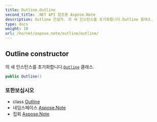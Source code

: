 ```yaml
---
title: Outline.Outline
second_title: .NET API 참조용 Aspose.Note
description: Outline 건설자. 의 새 인스턴스를 초기화합니다.Outline 클래스.
type: docs
weight: 10
url: /ko/net/aspose.note/outline/outline/
---
```

## Outline constructor

의 새 인스턴스를 초기화합니다.[`Outline`](../) 클래스.

```csharp
public Outline()
```

### 또한보십시오

* class [Outline](../)
* 네임스페이스 [Aspose.Note](../../outline/)
* 집회 [Aspose.Note](../../../)


